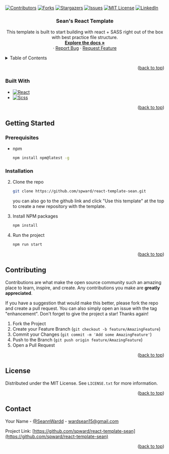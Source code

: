 <div id="top"></div>

[![Contributors][contributors-shield]][contributors-url]
[![Forks][forks-shield]][forks-url]
[![Stargazers][stars-shield]][stars-url]
[![Issues][issues-shield]][issues-url]
[![MIT License][license-shield]][license-url]
[![LinkedIn][linkedin-shield]][linkedin-url]

<div align="center">

<h3 align="center">Sean's React Template</h3>

  <p align="center">
    This template is built to start building with react + SASS right out of the box with best practice file structure.
    <br />
    <a href="https://github.com/spward/react-template-sean"><strong>Explore the docs »</strong></a>
    <br />
    ·
    <a href="https://github.com/spward/react-template-sean/issues">Report Bug</a>
    ·
    <a href="https://github.com/spward/react-template-sean/issues">Request Feature</a>
  </p>
</div>

<!-- TABLE OF CONTENTS -->
<details>
  <summary>Table of Contents</summary>
  <ol>
    <li>
      <a href="#about-the-project">About The Project</a>
      <ul>
        <li><a href="#built-with">Built With</a></li>
      </ul>
    </li>
    <li>
      <a href="#getting-started">Getting Started</a>
      <ul>
        <li><a href="#prerequisites">Prerequisites</a></li>
        <li><a href="#installation">Installation</a></li>
      </ul>
    </li>
    <li><a href="#contributing">Contributing</a></li>
    <li><a href="#license">License</a></li>
    <li><a href="#contact">Contact</a></li>
  </ol>
</details>

<p align="right">(<a href="#top">back to top</a>)</p>

### Built With

- [![React][react.js]][react-url]
- [![Scss][sass]][sass-url]

<p align="right">(<a href="#top">back to top</a>)</p>

<!-- GETTING STARTED -->

## Getting Started

### Prerequisites

- npm
  ```sh
  npm install npm@latest -g
  ```

### Installation

2. Clone the repo
   ```sh
   git clone https://github.com/spward/react-template-sean.git
   ```
   <p> 
   you can also go to the github link and click "Use this template" at the top to create a new repository with the template.
   </p>
3. Install NPM packages
   ```sh
   npm install
   ```
4. Run the project
   ```js
   npm run start
   ```

<p align="right">(<a href="#top">back to top</a>)</p>

<!-- CONTRIBUTING -->

## Contributing

Contributions are what make the open source community such an amazing place to learn, inspire, and create. Any contributions you make are **greatly appreciated**.

If you have a suggestion that would make this better, please fork the repo and create a pull request. You can also simply open an issue with the tag "enhancement".
Don't forget to give the project a star! Thanks again!

1. Fork the Project
2. Create your Feature Branch (`git checkout -b feature/AmazingFeature`)
3. Commit your Changes (`git commit -m 'Add some AmazingFeature'`)
4. Push to the Branch (`git push origin feature/AmazingFeature`)
5. Open a Pull Request

<p align="right">(<a href="#top">back to top</a>)</p>

<!-- LICENSE -->

## License

Distributed under the MIT License. See `LICENSE.txt` for more information.

<p align="right">(<a href="#top">back to top</a>)</p>

<!-- CONTACT -->

## Contact

Your Name - [@SeannWardd](https://twitter.com/SeannWardd) - wardsean15@gmail.com

Project Link: [https://github.com/spward/react-template-sean](https://github.com/spward/react-template-sean)

<p align="right">(<a href="#top">back to top</a>)</p>

<!-- MARKDOWN LINKS & IMAGES -->

[contributors-shield]: https://img.shields.io/github/contributors/spward/react-template-sean.svg?style=for-the-badge
[contributors-url]: https://github.com/spward/react-template-sean/graphs/contributors
[forks-shield]: https://img.shields.io/github/forks/spward/react-template-sean.svg?style=for-the-badge
[forks-url]: https://github.com/spward/react-template-sean/network/members
[stars-shield]: https://img.shields.io/github/stars/spward/react-template-sean.svg?style=for-the-badge
[stars-url]: https://github.com/spward/react-template-sean/stargazers
[issues-shield]: https://img.shields.io/github/issues/spward/react-template-sean.svg?style=for-the-badge
[issues-url]: https://github.com/spward/react-template-sean/issues
[license-shield]: https://img.shields.io/github/license/spward/react-template-sean.svg?style=for-the-badge
[license-url]: https://github.com/spward/react-template-sean/blob/master/LICENSE.txt
[linkedin-shield]: https://img.shields.io/badge/-LinkedIn-black.svg?style=for-the-badge&logo=linkedin&colorB=555
[linkedin-url]: https://www.linkedin.com/in/sward7/
[product-screenshot]: images/screenshot.png
[react.js]: https://img.shields.io/badge/React-20232A?style=for-the-badge&logo=react&logoColor=61DAFB
[react-url]: https://reactjs.org/
[sass-url]: https://sass-lang.com/
[sass]: https://img.shields.io/badge/Scss-20232A?style=for-the-badge&logo=sass&logoColor=bf4080
